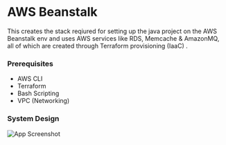 
# AWS Beanstalk

This creates the stack reqiured for setting up the java project on the AWS Beanstalk env and uses AWS services like RDS, Memcache & AmazonMQ, all of which are created through Terraform provisioning (IaaC)  .

### Prerequisites
- AWS CLI
- Terraform
- Bash Scripting
- VPC (Networking)

### System Design

![App Screenshot](https://via.placeholder.com/468x300?text=App+Screenshot+Here)




